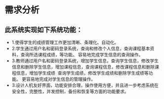 # 需求分析
## 此系统实现如下系统功能：  
- 1.使得学生的成绩管理工作更加清晰、条理化、自动化。   
- 2.学生通过用户名和密码登录系统，查询和修改个人信息，查询课程基本资料，查询所选课程成绩，等功能。 容易地完成学生信息的查询操作。 
- 3.教师通过用户名和密码登录系统，增加学生信息，查询学生信息，修改学生信息和删除学生信息，增加课程信息，查询课程信息，修改课程信息和删除课程信息，增加学生成绩  查询学生成绩，修改学生成绩和删除学生成绩等功能。 更容易地完成对学生信息的管理操作。 
- 3.设计人机友好界面，功能安排合理，操作使用方便，并且进一步考虑系统在安全性，完整性，并发控制，备份和恢复等方面的功能要求。

